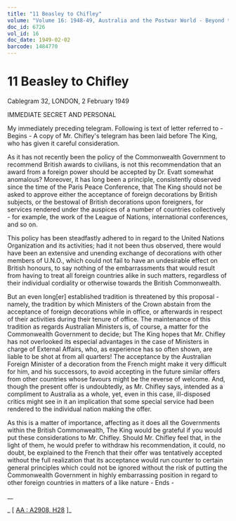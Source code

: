 ```yaml
---
title: "11 Beasley to Chifley"
volume: "Volume 16: 1948-49, Australia and the Postwar World - Beyond the Region"
doc_id: 6726
vol_id: 16
doc_date: 1949-02-02
barcode: 1484770
---
```


# 11 Beasley to Chifley

Cablegram 32, LONDON, 2 February 1949

IMMEDIATE SECRET AND PERSONAL

My immediately preceding telegram. Following is text of letter referred to - Begins - A copy of Mr. Chifley's telegram has been laid before The King, who has given it careful consideration.

As it has not recently been the policy of the Commonwealth Government to recommend British awards to civilians, is not this recommendation that an award from a foreign power should be accepted by Dr. Evatt somewhat anomalous? Moreover, it has long been a principle, consistently observed since the time of the Paris Peace Conference, that The King should not be asked to approve either the acceptance of foreign decorations by British subjects, or the bestowal of British decorations upon foreigners, for services rendered under the auspices of a number of countries collectively - for example, the work of the League of Nations, international conferences, and so on.

This policy has been steadfastly adhered to in regard to the United Nations Organization and its activities; had it not been thus observed, there would have been an extensive and unending exchange of decorations with other members of U.N.O., which could not fail to have an undesirable effect on British honours, to say nothing of the embarrassments that would result from having to treat all foreign countries alike in such matters, regardless of their individual cordiality or otherwise towards the British Commonwealth.

But an even long[er] established tradition is threatened by this proposal - namely, the tradition by which Ministers of the Crown abstain from the acceptance of foreign decorations while in office, or afterwards in respect of their activities during their tenure of office. The maintenance of this tradition as regards Australian Ministers is, of course, a matter for the Commonwealth Government to decide; but The King hopes that Mr. Chifley has not overlooked its especial advantages in the case of Ministers in charge of External Affairs, who, as experience has so often shown, are liable to be shot at from all quarters! The acceptance by the Australian Foreign Minister of a decoration from the French might make it very difficult for him, and his successors, to avoid accepting in the future similar offers from other countries whose favours might be the reverse of welcome. And, though the present offer is undoubtedly, as Mr. Chifley says, intended as a compliment to Australia as a whole, yet, even in this case, ill-disposed critics might see in it an implication that some special service had been rendered to the individual nation making the offer.

As this is a matter of importance, affecting as it does all the Governments within the British Commonwealth, The King would be grateful if you would put these considerations to Mr. Chifley. Should Mr. Chifley feel that, in the light of them, he would prefer to withdraw his recommendation, it could, no doubt, be explained to the French that their offer was tentatively accepted without the full realization that its acceptance would run counter to certain general principles which could not be ignored without the risk of putting the Commonwealth Government in highly embarrassing position in regard to other foreign countries in matters of a like nature - Ends - 

__

_ [ [AA : A2908, H28](http://www.naa.gov.au/cgi-bin/Search?O=I&Number=1484770) ]_
